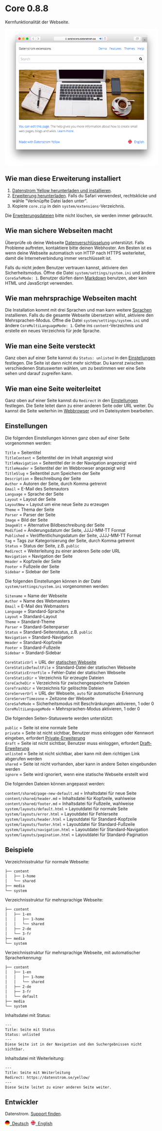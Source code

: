 Core 0.8.8
==========
Kernfunktionalität der Webseite.

<p align="center"><img src="core-screenshot.png?raw=true" alt="Bildschirmfoto"></p>

## Wie man diese Erweiterung installiert

1. [Datenstrom Yellow herunterladen und installieren](https://github.com/datenstrom/yellow/).
2. [Erweiterung herunterladen](https://github.com/datenstrom/yellow-extensions/raw/master/zip/core.zip). Falls du Safari verwendest, rechtsklicke und wähle "Verknüpfte Datei laden unter".
3. Kopiere `core.zip` in dein `system/extensions`-Verzeichnis.

Die [Erweiterungsdateien](extension.ini) bitte nicht löschen, sie werden immer gebraucht.

## Wie man sichere Webseiten macht

Überprüfe ob deine Webseite [Datenverschlüsselung](https://www.ssllabs.com/ssltest/) unterstützt. Falls Probleme auftreten, kontaktiere bitte deinen Webhoster. Am Besten ist es wenn deine Webseite automatisch von HTTP nach HTTPS weiterleitet, damit die Internetverbindung immer verschlüsselt ist.

Falls du nicht jedem Benutzer vertrauen kannst, aktiviere den Sicherheitsmodus. Öffne die Datei `system/settings/system.ini` und ändere `CoreSafeMode: 1`. Benutzer dürfen dann [Markdown](https://github.com/datenstrom/yellow-extensions/tree/master/features/markdown) benutzen, aber kein HTML und JavaScript verwenden.

## Wie man mehrsprachige Webseiten macht

Die Installation kommt mit drei Sprachen und man kann weitere [Sprachen](https://github.com/datenstrom/yellow-extensions/tree/master/languages) installieren. Falls du die gesamte Webseite übersetzen willst, aktiviere den Mehrsprachen-Modus. Öffne die Datei `system/settings/system.ini` und ändere `CoreMultiLanguageMode: 1`. Gehe ins `content`-Verzeichnis und erstelle ein neues Verzeichnis für jede Sprache.

## Wie man eine Seite versteckt

Ganz oben auf einer Seite kannst du `Status: unlisted` in den [Einstellungen](#einstellungen) festlegen. Die Seite ist dann nicht mehr sichtbar. Du kannst zwischen verschiedenen Statuswerten wählen, um zu bestimmen wer eine Seite sehen und darauf zugreifen kann.

## Wie man eine Seite weiterleitet

Ganz oben auf einer Seite kannst du `Redirect` in den [Einstellungen](#einstellungen) festlegen. Die Seite leitet dann zu einer anderen Seite oder URL weiter. Du kannst die Seite weiterhin im [Webbrowser](https://github.com/datenstrom/yellow-extensions/tree/master/features/edit) und im Dateisystem bearbeiten.

## Einstellungen

Die folgenden Einstellungen können ganz oben auf einer Seite vorgenommen werden:

`Title` = Seitentitel  
`TitleContent` = Seitentitel der im Inhalt angezeigt wird  
`TitleNavigation` = Seitentitel der in der Navigation angezeigt wird  
`TitleHeader` = Seitentitel der im Webbrowser angezeigt wird  
`TitleSlug` = Seitentitel zum Speichern der Seite  
`Description` = Beschreibung der Seite  
`Author` = Autoren der Seite, durch Komma getrennt  
`Email` = E-Mail des Seitenautors  
`Language` = Sprache der Seite  
`Layout` = Layout der Seite  
`LayoutNew` = Layout um eine neue Seite zu erzeugen  
`Theme` = Thema der Seite  
`Parser` = Parser der Seite  
`Image` = Bild der Seite  
`ImageAlt` = Alternative Bildbeschreibung der Seite  
`Modified` = Änderungsdatum der Seite, JJJJ-MM-TT Format  
`Published` = Veröffentlichungsdatum der Seite, JJJJ-MM-TT Format  
`Tag` = Tags zur Kategorisierung der Seite, durch Komma getrennt  
`Status` = Status der Seite, z.B. `public`  
`Redirect` = Weiterleitung zu einer anderen Seite oder URL  
`Navigation` = Navigation der Seite  
`Header` = Kopfzeile der Seite  
`Footer` = Fußzeile der Seite  
`Sidebar` = Sidebar der Seite  

Die folgenden Einstellungen können in der Datei `system/settings/system.ini` vorgenommen werden:

`Sitename` = Name der Webseite  
`Author` = Name des Webmasters  
`Email` = E-Mail des Webmasters  
`Language` = Standard-Sprache  
`Layout` = Standard-Layout  
`Theme` = Standard-Theme  
`Parser` = Standard-Seitenparser  
`Status` = Standard-Seitenstatus, z.B. `public`  
`Navigation` = Standard-Navigation  
`Header` = Standard-Kopfzeile  
`Footer` = Standard-Fußzeile  
`Sidebar` = Standard-Sidebar  

`CoreStaticUrl` = URL der [statischen Webseite](https://github.com/datenstrom/yellow-extensions/tree/master/features/command)  
`CoreStaticDefaultFile` =  Standard-Datei der statischen Webseite  
`CoreStaticErrorFile` = Fehler-Datei der statischen Webseite  
`CoreStaticDir` = Verzeichnis für erzeugte Dateien  
`CoreCacheDir` = Verzeichnis für zwischengespeicherte Dateien  
`CoreTrashDir` = Verzeichnis für gelöschte Dateien  
`CoreServerUrl` = URL der Webseite, `auto` für automatische Erkennung  
`CoreServerTimezone` = Zeitzone der Webseite  
`CoreSafeMode` = Sicherheitsmodus mit Beschränkungen aktivieren, 1 oder 0  
`CoreMultiLanguageMode` = Mehrsprachen-Modus aktivieren, 1 oder 0  

Die folgenden Seiten-Statuswerte werden unterstützt:

`public` = Seite ist eine normale Seite  
`private` = Seite ist nicht sichtbar, Benutzer muss einloggen oder Kennwort eingeben, erfordert [Private-Erweiterung](https://github.com/schulle4u/yellow-extensions-schulle4u/tree/master/private)  
`draft` = Seite ist nicht sichtbar, Benutzer muss einloggen, erfordert [Draft-Erweiterung](https://github.com/datenstrom/yellow-extensions/tree/master/features/draft)  
`unlisted` = Seite ist nicht sichtbar, aber kann mit dem richtigen Link abgerufen werden  
`shared` = Seite ist nicht vorhanden, aber kann in andere Seiten eingebunden werden  
`ignore` = Seite wird ignoriert, wenn eine statische Webseite erstellt wird  

Die folgenden Dateien können angepasst werden:

`content/shared/page-new-default.md` = Inhaltsdatei für neue Seite  
`content/shared/header.md` = Inhaltsdatei für Kopfzeile, wahlweise  
`content/shared/footer.md` = Inhaltsdatei für Fußzeile, wahlweise  
`system/layouts/default.html` = Layoutdatei für normale Seite  
`system/layouts/error.html` = Layoutdatei für Fehlerseite  
`system/layouts/header.html` = Layoutdatei für Standard-Kopfzeile  
`system/layouts/footer.html` = Layoutdatei für Standard-Fußzeile  
`system/layouts/navigation.html` = Layoutdatei für Standard-Navigation  
`system/layouts/pagination.html` = Layoutdatei für Standard-Pagination  

## Beispiele

Verzeichnisstruktur für normale Webseite:

~~~
├── content
│   ├── 1-home 
│   └── shared    
├── media             
└── system  
~~~

Verzeichnisstruktur für mehrsprachige Webseite:

~~~
├── content
│   ├── 1-en 
│   │   ├── 1-home 
│   │   └── shared    
│   ├── 2-de          
│   └── 3-fr   
├── media             
└── system  
~~~

Verzeichnisstruktur für mehrsprachige Webseite, mit automatischer Spracherkennung:

~~~
├── content
│   ├── 1-en 
│   │   ├── 1-home 
│   │   └── shared    
│   ├── 2-de          
│   ├── 3-fr   
│   └── default   
├── media             
└── system  
~~~

Inhaltsdatei mit Status:

    ---
    Title: Seite mit Status
    Status: unlisted
    ---
    Diese Seite ist in der Navigation und den Suchergebnissen nicht sichtbar.

Inhaltsdatei mit Weiterleitung:

    ---
    Title: Seite mit Weiterleitung
    Redirect: https://datenstrom.se/yellow/
    ---
    Diese Seite leitet zu einer anderen Seite weiter.

## Entwickler

Datenstrom. [Support finden](https://extensions.datenstrom.se/de/help/).

<p>
<a href="README-de.md"><img src="https://raw.githubusercontent.com/datenstrom/yellow-extensions/master/features/help/language-de.png" width="15" height="15" alt="Deutsch">&nbsp; Deutsch</a>&nbsp;
<a href="README.md"><img src="https://raw.githubusercontent.com/datenstrom/yellow-extensions/master/features/help/language-en.png" width="15" height="15" alt="English">&nbsp; English</a>&nbsp;
</p>
